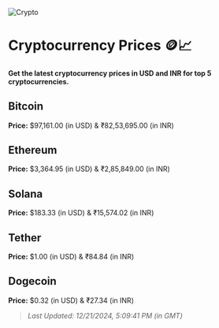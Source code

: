 
![Crypto](https://www.techguide.com.au/wp-content/uploads/2020/11/crypto3.jpeg)

# Cryptocurrency Prices 🪙📈

#### Get the latest cryptocurrency prices in USD and INR for top 5 cryptocurrencies.

## Bitcoin

**Price:** $97,161.00 (in USD) & ₹82,53,695.00 (in INR)

## Ethereum

**Price:** $3,364.95 (in USD) & ₹2,85,849.00 (in INR)

## Solana

**Price:** $183.33 (in USD) & ₹15,574.02 (in INR)

## Tether

**Price:** $1.00 (in USD) & ₹84.84 (in INR)

## Dogecoin

**Price:** $0.32 (in USD) & ₹27.34 (in INR)

> _Last Updated: 12/21/2024, 5:09:41 PM (in GMT)_
